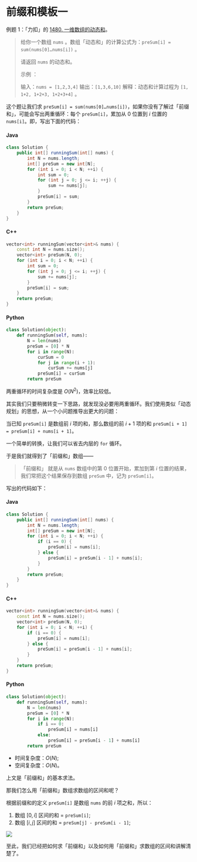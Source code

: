 # 前缀和模板一

例题 1：「力扣」的 [1480. 一维数组的动态和](https://leetcode-cn.com/problems/running-sum-of-1d-array/)。

> 给你一个数组 `nums` 。数组「动态和」的计算公式为：`preSum[i] = sum(nums[0]…nums[i])` 。
>
> 请返回 `nums` 的动态和。
>
> 示例 ：
>
> 输入：`nums = [1,2,3,4]`
> 输出：`[1,3,6,10]`
> 解释：动态和计算过程为 `[1, 1+2, 1+2+3, 1+2+3+4]`  。

这个题让我们求 `preSum[i] = sum(nums[0]…nums[i])`，如果你没有了解过「前缀和」，可能会写出两重循环：每个 `preSum[i]`，累加从 $0$ 位置到 $i$ 位置的 `nums[i]`。即，写出下面的代码：



<!-- tabs:start -->

#### **Java**

```java
class Solution {
    public int[] runningSum(int[] nums) {
        int N = nums.length;
        int[] preSum = new int[N];
        for (int i = 0; i < N; ++i) {
            int sum = 0;
            for (int j = 0; j <= i; ++j) {
                sum += nums[j];
            }
            preSum[i] = sum;
        }
        return preSum;
    }
}
```

#### **C++**

```c++
vector<int> runningSum(vector<int>& nums) {
    const int N = nums.size();
    vector<int> preSum(N, 0);
    for (int i = 0; i < N; ++i) {
        int sum = 0;
        for (int j = 0; j <= i; ++j) {
            sum += nums[j];
        }
        preSum[i] = sum;
    }
    return preSum;
}
```
#### **Python**

```python
class Solution(object):
    def runningSum(self, nums):
        N = len(nums)
        preSum = [0] * N
        for i in range(N):
            curSum = 0
            for j in range(i + 1):
                curSum += nums[j]
            preSum[i] = curSum
        return preSum
```

<!-- tabs:end -->



两重循环的时间复杂度是 $O(N^2)$，效率比较低。

其实我们只要稍微转变一下思路，就发现没必要用两重循环。我们使用类似「动态规划」的思想，从一个小问题推导出更大的问题：

当已知 `preSum[i]` 是数组前 $i$ 项的和，那么数组的前 $i + 1$ 项的和 `preSum[i + 1] = preSum[i] + nums[i + 1]`。

一个简单的转换，让我们可以省去内层的 `for` 循环。

于是我们就得到了「前缀和」数组——

>
> 「前缀和」 就是从 `nums` 数组中的第  0 位置开始，累加到第 $i$ 位置的结果，我们常把这个结果保存到数组 `preSum` 中，记为  `preSum[i]`。

写出的代码如下：



<!-- tabs:start -->

#### **Java**

```java
class Solution {
    public int[] runningSum(int[] nums) {
        int N = nums.length;
        int[] preSum = new int[N];
        for (int i = 0; i < N; ++i) {
            if (i == 0) {
                preSum[i] = nums[i];
            } else {
                preSum[i] = preSum[i - 1] + nums[i];
            }
        }
        return preSum;
    }
}
```

#### **C++**


```cpp
vector<int> runningSum(vector<int>& nums) {
    const int N = nums.size();
    vector<int> preSum(N, 0);
    for (int i = 0; i < N; ++i) {
        if (i == 0) {
            preSum[i] = nums[i];
        } else {
            preSum[i] = preSum[i - 1] + nums[i]; 
        }
    }
    return preSum;
}
```

#### **Python**

```python
class Solution(object):
    def runningSum(self, nums):
        N = len(nums)
        preSum = [0] * N
        for i in range(N):
            if i == 0:
                preSum[i] = nums[i]
            else:
                preSum[i] = preSum[i - 1] + nums[i]
        return preSum
```

<!-- tabs:end -->



- 时间复杂度：$O(N)$;
- 空间复杂度：$O(N)$。



上文是「前缀和」的基本求法。

那我们怎么用「前缀和」数组求数组的区间和呢？

根据前缀和的定义 `preSum[i]` 是数组 `nums` 的前 $i$ 项之和，所以：

1. 数组 $[0, i]$ 区间的和 = `preSum[i]`;
2. 数组 $[i, j]$ 区间的和 = `preSum[j] - preSum[i - 1]`;

![](https://picture-bed-1251805293.cos.ap-beijing.myqcloud.com/202111050833861.png)

至此，我们已经把如何求「前缀和」以及如何用「前缀和」求数组的区间和讲解清楚了。
